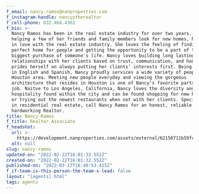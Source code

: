 ```yaml
---
f_email: nancy.ramos@nanproperties.com
f_instagram-handle: nancyytherealtor
f_cell-phone: 832.468.4362
f_bio: >-
  Nancy Ramos has been in the real estate industry for over two years. After
  helping a few of her friends and family members look for new homes, Nancy fell
  in love with the real estate industry. She loves the feeling of finding the
  perfect home for people and getting the opportunity to be a part of the
  biggest purchase of someone's life. Nancy loves building long lasting
  relationships with her clients based on trust, communication, and honesty. She
  prides herself on always putting her clients’ interests first. Being bilingual
  in English and Spanish, Nancy proudly services a wide variety of people in the
  Houston area. Meeting new people everyday and viewing the gorgeous
  architecture that resides in Houston is one of Nancy’s favorite parts of her
  job. Naitve to Los Angeles, California, Nancy loves the diversity and southern
  hospitality found within the city and can be found shopping for new home decor
  or trying out the newest restaurants when not with her clients. Specializing
  in residential real estate, call Nancy Ramos for an honest, reliable and
  hardworking Realtor.
title: Nancy Ramos
f_title: Realtor Associate
f_headshot:
  url: >-
    https://development.nanproperties.com/assets/external/62150711b59fce062605d265_web20capture_22-2-2022_95342_drive.google.com.jpeg
  alt: null
slug: nancy-ramos
updated-on: "2022-02-22T16:01:32.552Z"
created-on: "2022-02-22T16:01:32.552Z"
published-on: "2022-03-17T16:40:53.415Z"
f_if-team-is-this-person-the-team-s-lead: false
layout: "[agents].html"
tags: agents
---
```

